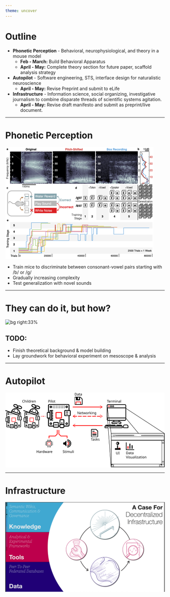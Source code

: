 ```yaml
---
theme: uncover
---
```


# Outline

- **Phonetic Perception** - Behavioral, neurophysiological, and theory in a mouse model
	- **Feb - March:** Build Behavioral Apparatus
	- **April - May:** Complete theory section for future paper, scaffold analysis strategy
- **Autopilot** - Software engineering, STS, interface design for naturalistic neuroscience
	- **April - May:** Revise Preprint and submit to eLife
- **Infrastructure** - Information science, social organizing, investigative journalism to combine disparate threads of scientific systems agitation.
	- **April - May:** Revise draft manifesto and submit as preprint/live document.

---

# Phonetic Perception

![bg right:50%](images/speech_task.png)

- Train mice to discriminate between consonant-vowel pairs starting with /b/ or /g/
- Gradually increasing complexity
- Test generalization with novel sounds

---

# They can do it, but how?

![bg right:33%](images/speech_resuts.png)

## TODO:

- Finish theoretical background & model building
- Lay groundwork for behavioral experiment on mesoscope & analysis

---

# Autopilot

![bg](images/whole_system_black.svg)

---

# Infrastructure

![bg](images/infra_bg.png)